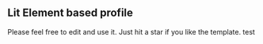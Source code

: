 ## Lit Element based profile

Please feel free to edit and use it. Just hit a star if you like the template.
test


